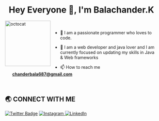 <h1 align="center">Hey Everyone 👋, I'm Balachander.K </h1>
<!-- <div align="center"> <img src="https://github.com/balachander-k/balachander-k/blob/main/programmer.png"> </div> -->
<img align="left" height="150" src="https://user-images.githubusercontent.com/69384657/179312151-fdabe3af-823f-41ab-a6d4-17a72af4e9e8.png" alt="octocat" style="margin-right: 2rem;" />
<br/>

- 🔭 I am a passionate programmer who loves to code.

- 🌱 I am a web developer and java lover and I am currently focused on updating my skills in Java & Web frameworks

- 📫 How to reach me **chanderbala687@gmail.com**
 <br />

 ## 🌏 **CONNECT WITH ME**
[![Twitter Badge](https://img.shields.io/badge/Twitter-1DA1F2?style=for-the-badge&logo=twitter&logoColor=white)](https://twitter.com/Bala112303261)
<a href="https://instagram.com/__bala_23"> 
    <img src="https://img.shields.io/badge/Instagram-E4405F?style=for-the-badge&logo=instagram&logoColor=white" title="Instagram"  alt="Instagram"/>
</a>
<a  href="https://www.linkedin.com/in/bala-chander-aa3564215/">
    <img src="https://img.shields.io/badge/LinkedIn-0077B5?style=for-the-badge&logo=linkedin&logoColor=white" title="LinkedIn"  alt="LinkedIn"/>
</a>
<!-- <h3 align="left">Connect with me:</h3>
<p align="left">
<a href="https://www.linkedin.com/in/bala-chander-aa3564215/" target="blank"><img align="center" src="https://raw.githubusercontent.com/rahuldkjain/github-profile-readme-generator/master/src/images/icons/Social/linked-in-alt.svg" alt="adityajaiswal7" height="30" width="40" /></a>
<a href="https://instagram.com/__bala_23" target="blank"><img align="center" src="https://raw.githubusercontent.com/rahuldkjain/github-profile-readme-generator/master/src/images/icons/Social/instagram.svg" alt="m_aditya_jaiswal" height="30" width="40" /></a>
<a href="https://twitter.com/Bala112303261" target="blank"><img align="center" src="https://raw.githubusercontent.com/rahuldkjain/github-profile-readme-generator/master/src/images/icons/Social/twitter.svg" alt="abishek67194135" height="30" width="40" /></a>

</p> -->

